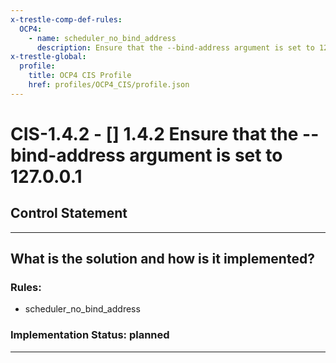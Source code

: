 ```yaml
---
x-trestle-comp-def-rules:
  OCP4:
    - name: scheduler_no_bind_address
      description: Ensure that the --bind-address argument is set to 127.0.0.1
x-trestle-global:
  profile:
    title: OCP4 CIS Profile
    href: profiles/OCP4_CIS/profile.json
---
```


# CIS-1.4.2 - \[\] 1.4.2 Ensure that the --bind-address argument is set to 127.0.0.1

## Control Statement

______________________________________________________________________

## What is the solution and how is it implemented?

<!-- For implementation status enter one of: implemented, partial, planned, alternative, not-applicable -->

<!-- Note that the list of rules under ### Rules: is read-only and changes will not be captured after assembly to JSON -->

<!-- Add control implementation description here for control: CIS-1.4.2 -->

### Rules:

  - scheduler_no_bind_address

### Implementation Status: planned

______________________________________________________________________
